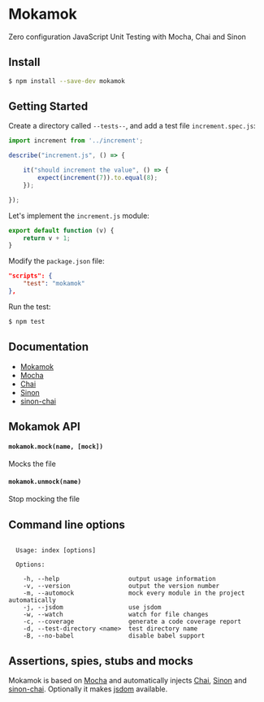 # Mokamok

Zero configuration JavaScript Unit Testing with Mocha, Chai and Sinon

## Install

```bash
$ npm install --save-dev mokamok
```

## Getting Started

Create a directory called `--tests--`, and add a test file `increment.spec.js`:

```javascript
import increment from '../increment';

describe("increment.js", () => {

    it("should increment the value", () => {
        expect(increment(7)).to.equal(8);
    });

});
```

Let's implement the `increment.js` module:

```javascript
export default function (v) {
    return v + 1;
}
```

Modify the `package.json` file:

```json
"scripts": {
    "test": "mokamok"
},
```

Run the test:

```bash
$ npm test
```

## Documentation

* [Mokamok](https://github.com/ggyorfi/mokamok/wiki)
* [Mocha](https://mochajs.org)
* [Chai](http://chaijs.com/api/bdd/)
* [Sinon](http://sinonjs.org/docs/)
* [sinon-chai](https://github.com/domenic/sinon-chai)

## Mokamok API

#### `mokamok.mock(name, [mock])`

Mocks the file

#### `mokamok.unmock(name)`

Stop mocking the file

## Command line options

```

  Usage: index [options]

  Options:

    -h, --help                   output usage information
    -v, --version                output the version number
    -m, --automock               mock every module in the project automatically
    -j, --jsdom                  use jsdom
    -w, --watch                  watch for file changes
    -c, --coverage               generate a code coverage report
    -d, --test-directory <name>  test directory name
    -B, --no-babel               disable babel support

```

## Assertions, spies, stubs and mocks

Mokamok is based on [Mocha](https://mochajs.org) and automatically
injects [Chai](http://chaijs.com), [Sinon](http://sinonjs.org) and [sinon-chai](https://github.com/domenic/sinon-chai). Optionally it makes [jsdom](https://github.com/tmpvar/jsdom) available.
